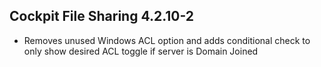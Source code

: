 ## Cockpit File Sharing 4.2.10-2

* Removes unused Windows ACL option and adds conditional check to only show desired ACL toggle if server is Domain Joined